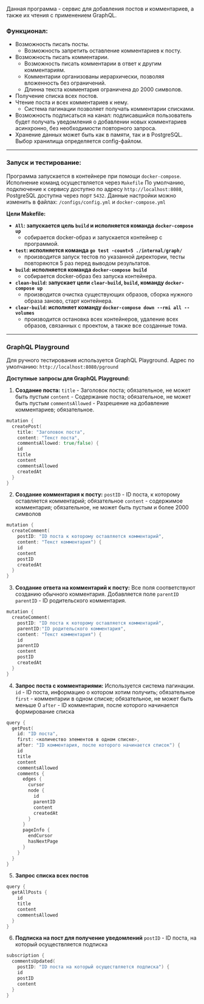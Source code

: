 Данная программа - сервис для добавления постов и комментариев, а также их чтения с применением GraphQL.


### Функционал:
- Возможность писать посты.
	- Возможность запретить оставление комментариев к посту.
-  Возможность писать комментарии.
	- Возможность писать комментарии в ответ к другим комментариям.
	- Комментарии организованы иерархически, позволяя вложенность без ограничений.
	- Длинна текста комментария ограничена до 2000 символов.
- Получение списка всех постов.
- Чтение поста и всех комментариев к нему.
	- Система пагинации позволяет получать комментарии списками.
- Возможность подписаться на канал: подписавшийся пользователь будет получать  уведомления о добавлении новых комментариев асинхронно, без необходимости повторного запроса.
- Хранение данных может быть как в памяти, так и в PostgreSQL. Выбор хранилища определяется config-файлом.
---
### Запуск и тестирование:
Программа запускается в контейнере при помощи `docker-compose`. 
Исполнение команд осуществляется через `Makefile`
По умолчанию, подключение к сервису доступно по адресу `http://localhost:8080`, PostgreSQL доступна через порт `5432`.
Данные настройки можно изменить в файлах: `/configs/config.yml` и `docker-compose.yml`

**Цели Makefile:**
- **`All`: запускается цель `build` и исполняется команда `docker-compose up`**
	- собирается docker-образ и запускается контейнер с программой.
- **`test`: исполняется команда `go test -count=5 ./internal/graph/`**
	- производится запуск тестов по указанной директории, тесты повторяются 5 раз перед выводом результатов.
- **`build`: исполняется команда `docker-compose build`** 
	- собирается docker-образ без запуска контейнера.
- **`clean-build`: запускает цели `clear-build`, `build`, команду `docker-compose up`** 
	- производится очистка существующих образов, сборка нужного образа заново, старт контейнера.
- **`clear-build`: исполняет команду `docker-compose down --rmi all --volumes`**
	- производится остановка всех контейнеров, удаление всех образов, связанных с проектом, а также все созданные тома.
---
### GraphQL Playground
Для ручного тестирования используется GraphQL Playground.
Адрес по умолчанию: `http://localhost:8080/pground`

**Доступные запросы для GraphQL Playground:**
1. **Создание поста:**
	   `title` - Заголовок поста; обязательное, не может быть пустым
	   `content` - Содержание поста; обязательное, не может быть пустым
	   `commentsAllowed` - Разрешение на добавление комментариев; обязательное.
```go
mutation {
  createPost(
    title: "Заголовок поста", 
    content: "Текст поста", 
    commentsAllowed: true/false) {
    id
    title
    content
    commentsAllowed
    createdAt
  }
}
```
2. **Создание комментария к посту:**
	   `postID` - ID поста, к которому оставляется комментарий; обязательное
	   `content` - содержимое комментария; обязательное, не может быть пустым и более 2000 символов
```go
mutation {
  createComment(
    postID: "ID поста к которому оставляется комментарий", 
    content: "Текст комментария") {
    id
    content
    postID
    createdAt
  }
}

```
3. **Создание ответа на комментарий к посту:**
	   Все поля соответствуют созданию обычного комментария. Добавляется поле `parentID`
	   `parentID` - ID родительского комментария.
```go
mutation {
  createComment(
    postID: "ID поста к которому оставляется комментарий", 
    parentID:"ID родительского комментария", 
    content: "Текст комментария") {
    id
    parentID
    content
    postID
    createdAt
  }
}
```
4. **Запрос поста с комментариями:**
	   Используется система пагинации.
	   `id` - ID поста, информацию о котором хотим получить; обязательное
	   `first` -  комментарии в одном списке; обязательное, не может быть меньше 0
	   `after` - ID комментария, после которого начинается формирование списка
	   
```go
query {
  getPost(
    id: "ID поста", 
    first: <количество элементов в одном списке>,
  	after: "ID комментария, после которого начинается список") {
    id
    title
    content
    commentsAllowed
    comments {
      edges {
        cursor
        node {
          id
          parentID
          content
          createdAt
        }
      }
      pageInfo {
        endCursor
        hasNextPage
      }
    }
  }
}
```
5. **Запрос списка всех постов**
```go
query {
  getAllPosts {
    id
    title
    content
    commentsAllowed
  }
}
```
6. **Подписка на пост для получение уведомлений**
		`postID` - ID поста, на который осуществляется подписка
```go
subscription {
  commentsUpdated(
    postID: "ID поста на который осуществляется подписка") {
    id
    postID
    content
  }
}
```